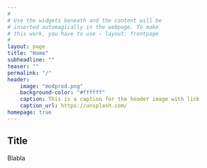 ```yaml
---
#
# Use the widgets beneath and the content will be
# inserted automagically in the webpage. To make
# this work, you have to use › layout: frontpage
#
layout: page
title: "Home"
subheadline: ""
teaser: ""
permalink: "/"
header:
    image: "modprod.png"
    background-color: "#ffffff"
    caption: This is a caption for the header image with link
    caption_url: https://unsplash.com/
homepage: true
---
```


## Title
Blabla
